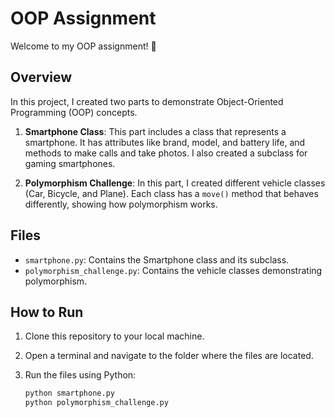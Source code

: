 # OOP Assignment

Welcome to my OOP assignment! 🎉

## Overview

In this project, I created two parts to demonstrate Object-Oriented Programming (OOP) concepts.

1. **Smartphone Class**: This part includes a class that represents a smartphone. It has attributes like brand, model, and battery life, and methods to make calls and take photos. I also created a subclass for gaming smartphones.

2. **Polymorphism Challenge**: In this part, I created different vehicle classes (Car, Bicycle, and Plane). Each class has a `move()` method that behaves differently, showing how polymorphism works.

## Files

- `smartphone.py`: Contains the Smartphone class and its subclass.
- `polymorphism_challenge.py`: Contains the vehicle classes demonstrating polymorphism.

## How to Run

1. Clone this repository to your local machine.
2. Open a terminal and navigate to the folder where the files are located.
3. Run the files using Python:

   ```bash
   python smartphone.py
   python polymorphism_challenge.py
